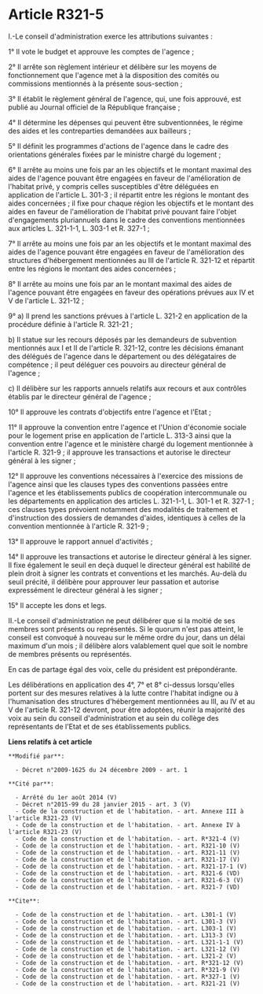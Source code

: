 # Article R321-5

I.-Le conseil d'administration exerce les attributions suivantes : 

1° Il vote le budget et approuve les comptes de l'agence ; 

2° Il arrête son règlement intérieur et délibère sur les moyens de fonctionnement que l'agence met à la disposition des
comités ou commissions mentionnés à la présente sous-section ; 

3° Il établit le règlement général de l'agence, qui, une fois approuvé, est publié au Journal officiel de la République
française ; 

4° Il détermine les dépenses qui peuvent être subventionnées, le régime des aides et les contreparties demandées aux
bailleurs ; 

5° Il définit les programmes d'actions de l'agence dans le cadre des orientations générales fixées par le ministre chargé du
logement ; 

6° Il arrête au moins une fois par an les objectifs et le montant maximal des aides de l'agence pouvant être engagées en
faveur de l'amélioration de l'habitat privé, y compris celles susceptibles d'être déléguées en application de l'article L.
301-3 ; il répartit entre les régions le montant des aides concernées ; il fixe pour chaque région les objectifs et le
montant des aides en faveur de l'amélioration de l'habitat privé pouvant faire l'objet d'engagements pluriannuels dans le
cadre des conventions mentionnées aux articles L. 321-1-1, L. 303-1 et R. 327-1 ; 

7° Il arrête au moins une fois par an les objectifs et le montant maximal des aides de l'agence pouvant être engagées en
faveur de l'amélioration des structures d'hébergement mentionnées au III de l'article R. 321-12 et répartit entre les régions
le montant des aides concernées ; 

8° Il arrête au moins une fois par an le montant maximal des aides de l'agence pouvant être engagées en faveur des opérations
prévues aux IV et V de l'article L. 321-12 ; 

9° a) Il prend les sanctions prévues à l'article L. 321-2 en application de la procédure définie à l'article R. 321-21 ; 

b) Il statue sur les recours déposés par les demandeurs de subvention mentionnés aux I et II de l'article R. 321-12, contre
les décisions émanant des délégués de l'agence dans le département ou des délégataires de compétence ; il peut déléguer ces
pouvoirs au directeur général de l'agence ; 

c) Il délibère sur les rapports annuels relatifs aux recours et aux contrôles établis par le directeur général de l'agence ; 

10° Il approuve les contrats d'objectifs entre l'agence et l'Etat ; 

11° Il approuve la convention entre l'agence et l'Union d'économie sociale pour le logement prise en application de l'article
L. 313-3 ainsi que la convention entre l'agence et le ministère chargé du logement mentionnée à l'article R. 321-9 ; il
approuve les transactions et autorise le directeur général à les signer ; 

12° Il approuve les conventions nécessaires à l'exercice des missions de l'agence ainsi que les clauses types des conventions
passées entre l'agence et les établissements publics de coopération intercommunale ou les départements en application des
articles L. 321-1-1, L. 301-1 et R. 327-1 ; ces clauses types prévoient notamment des modalités de traitement et
d'instruction des dossiers de demandes d'aides, identiques à celles de la convention mentionnée à l'article R. 321-9 ; 

13° Il approuve le rapport annuel d'activités ; 

14° Il approuve les transactions et autorise le directeur général à les signer. Il fixe également le seuil en deçà duquel le
directeur général est habilité de plein droit à signer les contrats et conventions et les marchés. Au-delà du seuil précité,
il délibère pour approuver leur passation et autorise expressément le directeur général à les signer ; 

15° Il accepte les dons et legs. 

II.-Le conseil d'administration ne peut délibérer que si la moitié de ses membres sont présents ou représentés. Si le quorum
n'est pas atteint, le conseil est convoqué à nouveau sur le même ordre du jour, dans un délai maximum d'un mois ; il délibère
alors valablement quel que soit le nombre de membres présents ou représentés. 

En cas de partage égal des voix, celle du président est prépondérante. 

Les délibérations en application des 4°, 7° et 8° ci-dessus lorsqu'elles portent sur des mesures relatives à la lutte contre
l'habitat indigne ou à l'humanisation des structures d'hébergement mentionnées au III, au IV et au V de l'article R. 321-12
devront, pour être adoptées, réunir la majorité des voix au sein du conseil d'administration et au sein du collège des
représentants de l'Etat et de ses établissements publics.

**Liens relatifs à cet article**

	**Modifié par**:

	  - Décret n°2009-1625 du 24 décembre 2009 - art. 1

	**Cité par**:

	  - Arrêté du 1er août 2014 (V)
	  - Décret n°2015-99 du 28 janvier 2015 - art. 3 (V)
	  - Code de la construction et de l'habitation. - art. Annexe III à l'article R321-23 (V)
	  - Code de la construction et de l'habitation. - art. Annexe IV à l'article R321-23 (V)
	  - Code de la construction et de l'habitation. - art. R*321-4 (V)
	  - Code de la construction et de l'habitation. - art. R321-10 (V)
	  - Code de la construction et de l'habitation. - art. R321-11 (V)
	  - Code de la construction et de l'habitation. - art. R321-17 (V)
	  - Code de la construction et de l'habitation. - art. R321-17-1 (V)
	  - Code de la construction et de l'habitation. - art. R321-6 (VD)
	  - Code de la construction et de l'habitation. - art. R321-6-3 (V)
	  - Code de la construction et de l'habitation. - art. R321-7 (VD)

	**Cite**:

	  - Code de la construction et de l'habitation. - art. L301-1 (V)
	  - Code de la construction et de l'habitation. - art. L301-3 (V)
	  - Code de la construction et de l'habitation. - art. L303-1 (V)
	  - Code de la construction et de l'habitation. - art. L313-3 (V)
	  - Code de la construction et de l'habitation. - art. L321-1-1 (V)
	  - Code de la construction et de l'habitation. - art. L321-12 (V)
	  - Code de la construction et de l'habitation. - art. L321-2 (V)
	  - Code de la construction et de l'habitation. - art. R*321-12 (V)
	  - Code de la construction et de l'habitation. - art. R*321-9 (V)
	  - Code de la construction et de l'habitation. - art. R*327-1 (V)
	  - Code de la construction et de l'habitation. - art. R321-21 (V)
